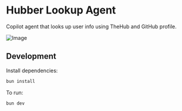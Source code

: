 # Hubber Lookup Agent

Copilot agent that looks up user info using TheHub and GitHub profile. 

![Image](https://github.com/user-attachments/assets/2e48d325-4a18-4f8a-af4e-af528206bde9)

## Development
Install dependencies:

```bash
bun install
```

To run:

```bash
bun dev
```
